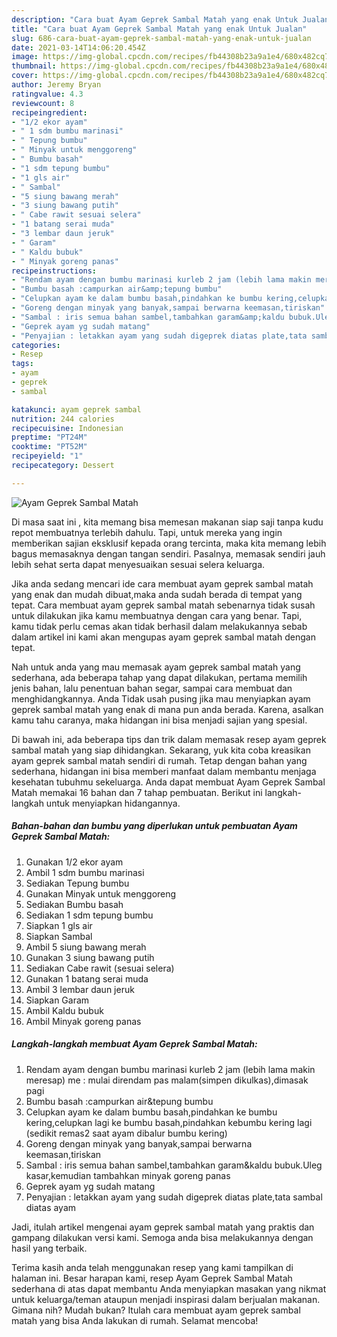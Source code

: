 ```yaml
---
description: "Cara buat Ayam Geprek Sambal Matah yang enak Untuk Jualan"
title: "Cara buat Ayam Geprek Sambal Matah yang enak Untuk Jualan"
slug: 686-cara-buat-ayam-geprek-sambal-matah-yang-enak-untuk-jualan
date: 2021-03-14T14:06:20.454Z
image: https://img-global.cpcdn.com/recipes/fb44308b23a9a1e4/680x482cq70/ayam-geprek-sambal-matah-foto-resep-utama.jpg
thumbnail: https://img-global.cpcdn.com/recipes/fb44308b23a9a1e4/680x482cq70/ayam-geprek-sambal-matah-foto-resep-utama.jpg
cover: https://img-global.cpcdn.com/recipes/fb44308b23a9a1e4/680x482cq70/ayam-geprek-sambal-matah-foto-resep-utama.jpg
author: Jeremy Bryan
ratingvalue: 4.3
reviewcount: 8
recipeingredient:
- "1/2 ekor ayam"
- " 1 sdm bumbu marinasi"
- " Tepung bumbu"
- " Minyak untuk menggoreng"
- " Bumbu basah"
- "1 sdm tepung bumbu"
- "1 gls air"
- " Sambal"
- "5 siung bawang merah"
- "3 siung bawang putih"
- " Cabe rawit sesuai selera"
- "1 batang serai muda"
- "3 lembar daun jeruk"
- " Garam"
- " Kaldu bubuk"
- " Minyak goreng panas"
recipeinstructions:
- "Rendam ayam dengan bumbu marinasi kurleb 2 jam (lebih lama makin meresap) me : mulai direndam pas malam(simpen dikulkas),dimasak pagi"
- "Bumbu basah :campurkan air&amp;tepung bumbu"
- "Celupkan ayam ke dalam bumbu basah,pindahkan ke bumbu kering,celupkan lagi ke bumbu basah,pindahkan kebumbu kering lagi (sedikit remas2 saat ayam dibalur bumbu kering)"
- "Goreng dengan minyak yang banyak,sampai berwarna keemasan,tiriskan"
- "Sambal : iris semua bahan sambel,tambahkan garam&amp;kaldu bubuk.Uleg kasar,kemudian tambahkan minyak goreng panas"
- "Geprek ayam yg sudah matang"
- "Penyajian : letakkan ayam yang sudah digeprek diatas plate,tata sambal diatas ayam"
categories:
- Resep
tags:
- ayam
- geprek
- sambal

katakunci: ayam geprek sambal 
nutrition: 244 calories
recipecuisine: Indonesian
preptime: "PT24M"
cooktime: "PT52M"
recipeyield: "1"
recipecategory: Dessert

---
```



![Ayam Geprek Sambal Matah](https://img-global.cpcdn.com/recipes/fb44308b23a9a1e4/680x482cq70/ayam-geprek-sambal-matah-foto-resep-utama.jpg)

Di masa  saat ini , kita memang bisa memesan makanan siap saji tanpa kudu repot membuatnya terlebih dahulu. Tapi, untuk mereka yang ingin memberikan sajian eksklusif kepada orang tercinta, maka kita memang lebih bagus memasaknya dengan tangan sendiri. Pasalnya, memasak sendiri jauh lebih sehat serta dapat menyesuaikan sesuai selera keluarga.

Jika anda sedang mencari ide cara membuat ayam geprek sambal matah yang enak dan mudah dibuat,maka anda sudah berada di tempat yang tepat. Cara membuat ayam geprek sambal matah  sebenarnya tidak susah untuk dilakukan jika kamu membuatnya dengan cara yang benar. Tapi, kamu tidak perlu cemas akan tidak berhasil dalam melakukannya 
sebab dalam artikel ini kami akan mengupas ayam geprek sambal matah dengan tepat.  



Nah untuk anda yang mau memasak ayam geprek sambal matah yang sederhana, ada beberapa tahap yang dapat dilakukan, pertama memilih jenis bahan, lalu penentuan bahan segar, sampai cara membuat dan menghidangkannya. Anda Tidak usah pusing jika mau menyiapkan ayam geprek sambal matah yang enak di mana pun anda berada. Karena, asalkan kamu  tahu caranya, maka hidangan ini bisa menjadi sajian yang spesial.

Di bawah ini, ada beberapa tips dan trik dalam memasak resep ayam geprek sambal matah yang siap dihidangkan. Sekarang, yuk kita coba kreasikan ayam geprek sambal matah sendiri di rumah. Tetap dengan bahan yang sederhana, hidangan ini bisa memberi manfaat dalam membantu menjaga kesehatan tubuhmu sekeluarga. Anda dapat membuat Ayam Geprek Sambal Matah memakai 16 bahan dan 7 tahap pembuatan. Berikut ini langkah-langkah untuk menyiapkan hidangannya.

<!--inarticleads1-->

##### Bahan-bahan dan bumbu yang diperlukan untuk pembuatan Ayam Geprek Sambal Matah:

1. Gunakan 1/2 ekor ayam
1. Ambil  1 sdm bumbu marinasi
1. Sediakan  Tepung bumbu
1. Gunakan  Minyak untuk menggoreng
1. Sediakan  Bumbu basah
1. Sediakan 1 sdm tepung bumbu
1. Siapkan 1 gls air
1. Siapkan  Sambal
1. Ambil 5 siung bawang merah
1. Gunakan 3 siung bawang putih
1. Sediakan  Cabe rawit (sesuai selera)
1. Gunakan 1 batang serai muda
1. Ambil 3 lembar daun jeruk
1. Siapkan  Garam
1. Ambil  Kaldu bubuk
1. Ambil  Minyak goreng panas




<!--inarticleads2-->

##### Langkah-langkah membuat Ayam Geprek Sambal Matah:

1. Rendam ayam dengan bumbu marinasi kurleb 2 jam (lebih lama makin meresap) me : mulai direndam pas malam(simpen dikulkas),dimasak pagi
1. Bumbu basah :campurkan air&amp;tepung bumbu
1. Celupkan ayam ke dalam bumbu basah,pindahkan ke bumbu kering,celupkan lagi ke bumbu basah,pindahkan kebumbu kering lagi (sedikit remas2 saat ayam dibalur bumbu kering)
1. Goreng dengan minyak yang banyak,sampai berwarna keemasan,tiriskan
1. Sambal : iris semua bahan sambel,tambahkan garam&amp;kaldu bubuk.Uleg kasar,kemudian tambahkan minyak goreng panas
1. Geprek ayam yg sudah matang
1. Penyajian : letakkan ayam yang sudah digeprek diatas plate,tata sambal diatas ayam




Jadi, itulah artikel mengenai  ayam geprek sambal matah  yang praktis dan gampang dilakukan versi kami. Semoga anda bisa melakukannya dengan hasil yang terbaik. 

Terima kasih anda telah menggunakan resep yang kami tampilkan di halaman ini. Besar harapan kami, resep  Ayam Geprek Sambal Matah sederhana di atas dapat membantu Anda menyiapkan masakan yang nikmat untuk keluarga/teman ataupun menjadi inspirasi dalam berjualan makanan. Gimana nih? Mudah bukan? Itulah cara membuat ayam geprek sambal matah yang bisa Anda lakukan di rumah. Selamat mencoba!

